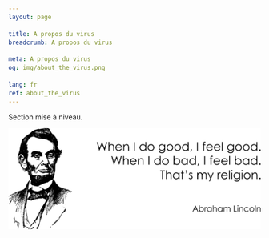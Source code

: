 ```yaml
---
layout: page

title: A propos du virus
breadcrumb: A propos du virus

meta: A propos du virus
og: img/about_the_virus.png

lang: fr
ref: about_the_virus
---
```


Section mise à niveau.  

<a data-fancybox="gallery" href="/img/about_the_virus/Lincoln.png"><img src="/img/about_the_virus/Lincoln.png" alt=""></a>
